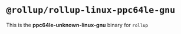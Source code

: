 # `@rollup/rollup-linux-ppc64le-gnu`

This is the **ppc64le-unknown-linux-gnu** binary for `rollup`
